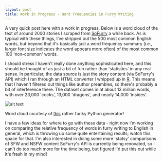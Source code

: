 ```yaml
---
layout: post
title: Work in Progress - Word Frequencies in Furry Writing
---
```

A very quick post here with a work in progress. Below is a word cloud of the text of around 2000 stories I scraped from [SoFurry](http://www.sofurry.com/) a while back. As is typical with these things, I've stripped out the 500 most common English words, but beyond that it's basically just a word frequency summary (i.e., larger font size indicates the word appears more often) of the most common 100 'non-common' words.

I should stress I haven't really done anything sophisticated here, and this should be thought of as just a bit of fun rather than 'statistics' in any real sense. In particular, the data source is just the story content (via SoFurry's API) which I ran through an HTML converter I whipped up in [R](https://en.wikipedia.org/wiki/R_(programming_language)). This means that I haven't filtered out things like author preambles, so there's probably a bit of interference there. The dataset comes in at about 13 million words, with over 23,000 'cocks', 13,000 'dragons', and nearly 14,000 'insides'.

![alt text][cumpainnoise]

[cumpainnoise]: http://gdurl.com/Z4NL "cum pain noise"

Word cloud courtesy of [this](https://github.com/amueller/word_cloud) rather funky Python generator!

I have a few ideas for where to go with these data - right now I'm working on comparing the relative frequency of words in furry writing to English in general, which is throwing up some quite entertaining results; watch this space for that. I'm also interested in doing some more 'statsy' comparisons of SFW and NSFW content SoFurry's API is currently being renovated, so I can't do too much more for the time being, but figured I'd put this out while it's fresh in my mind!
